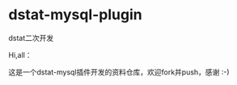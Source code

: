dstat-mysql-plugin
==================

dstat二次开发

Hi,all：

这是一个dstat-mysql插件开发的资料仓库，欢迎fork并push，感谢 :-)

